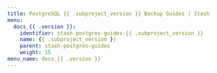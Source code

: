 ```yaml
---
title: PostgreSQL {{ .subproject_version }} Backup Guides | Stash
menu:
  docs_{{ .version }}:
    identifier: stash-postgres-guides-{{ .subproject_version }}
    name: {{ .subproject_version }}
    parent: stash-postgres-guides
    weight: 15
menu_name: docs_{{ .version }}
---
```

